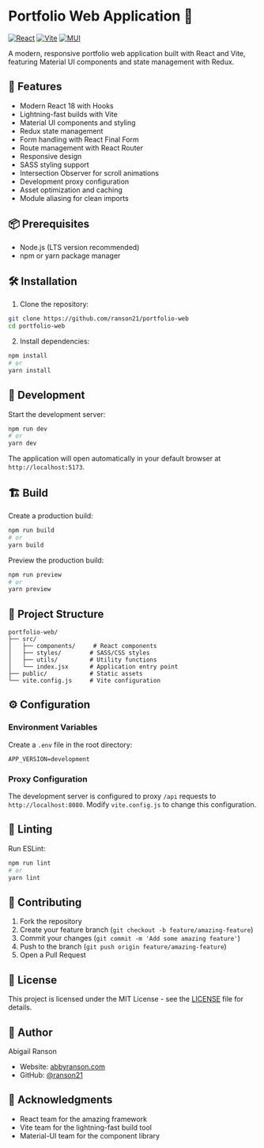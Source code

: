 # Portfolio Web Application 🎨

[![React](https://img.shields.io/badge/React-18.2.0-61DAFB?style=for-the-badge&logo=react&logoColor=white)](https://reactjs.org/) [![Vite](https://img.shields.io/badge/Vite-5.1.4-646CFF?style=for-the-badge&logo=vite&logoColor=white)](https://vitejs.dev/) [![MUI](https://img.shields.io/badge/MUI-5.15.12-007FFF?style=for-the-badge&logo=mui&logoColor=white)](https://mui.com/)

A modern, responsive portfolio web application built with React and Vite, featuring Material UI components and state management with Redux.

## 🚀 Features

- Modern React 18 with Hooks
- Lightning-fast builds with Vite
- Material UI components and styling
- Redux state management
- Form handling with React Final Form
- Route management with React Router
- Responsive design
- SASS styling support
- Intersection Observer for scroll animations
- Development proxy configuration
- Asset optimization and caching
- Module aliasing for clean imports

## 📦 Prerequisites

- Node.js (LTS version recommended)
- npm or yarn package manager

## 🛠️ Installation

1. Clone the repository:
```bash
git clone https://github.com/ranson21/portfolio-web
cd portfolio-web
```

2. Install dependencies:
```bash
npm install
# or
yarn install
```

## 🔧 Development

Start the development server:
```bash
npm run dev
# or
yarn dev
```

The application will open automatically in your default browser at `http://localhost:5173`.

## 🏗️ Build

Create a production build:
```bash
npm run build
# or
yarn build
```

Preview the production build:
```bash
npm run preview
# or
yarn preview
```

## 📁 Project Structure

```
portfolio-web/
├── src/
│   ├── components/     # React components
│   ├── styles/        # SASS/CSS styles
│   ├── utils/         # Utility functions
│   └── index.jsx      # Application entry point
├── public/            # Static assets
└── vite.config.js     # Vite configuration
```

## ⚙️ Configuration

### Environment Variables

Create a `.env` file in the root directory:

```env
APP_VERSION=development
```

### Proxy Configuration

The development server is configured to proxy `/api` requests to `http://localhost:8080`. Modify `vite.config.js` to change this configuration.

## 🧪 Linting

Run ESLint:
```bash
npm run lint
# or
yarn lint
```

## 🤝 Contributing

1. Fork the repository
2. Create your feature branch (`git checkout -b feature/amazing-feature`)
3. Commit your changes (`git commit -m 'Add some amazing feature'`)
4. Push to the branch (`git push origin feature/amazing-feature`)
5. Open a Pull Request

## 📄 License

This project is licensed under the MIT License - see the [LICENSE](LICENSE) file for details.

## 👤 Author

Abigail Ranson
- Website: [abbyranson.com](https://abbyranson.com)
- GitHub: [@ranson21](https://github.com/ranson21)

## 🙏 Acknowledgments

- React team for the amazing framework
- Vite team for the lightning-fast build tool
- Material-UI team for the component library